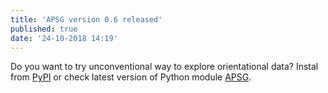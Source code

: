 ```yaml
---
title: 'APSG version 0.6 released'
published: true
date: '24-10-2018 14:19'
---
```


Do you want to try unconventional way to explore orientational data? Instal from [PyPI](https://pypi.org/project/apsg) or check latest version of Python module [APSG](https://github.com/ondrolexa/apsg).
